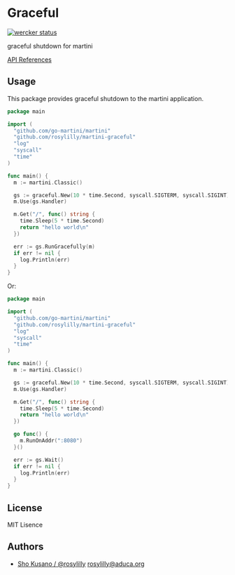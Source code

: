 # Graceful

[![wercker status](https://app.wercker.com/status/9b892bd85ba1b762b3f8d087e918f68b/s/master "wercker status")](https://app.wercker.com/project/bykey/9b892bd85ba1b762b3f8d087e918f68b)

graceful shutdown for martini

[API References](http://godoc.org/github.com/rosylilly/martini-graceful)

## Usage

This package provides graceful shutdown to the martini application.

```go
package main

import (
  "github.com/go-martini/martini"
  "github.com/rosylilly/martini-graceful"
  "log"
  "syscall"
  "time"
)

func main() {
  m := martini.Classic()

  gs := graceful.New(10 * time.Second, syscall.SIGTERM, syscall.SIGINT)
  m.Use(gs.Handler)

  m.Get("/", func() string {
    time.Sleep(5 * time.Second)
    return "hello world\n"
  })

  err := gs.RunGracefully(m)
  if err != nil {
    log.Println(err)
  }
}
```

Or:

```go
package main

import (
  "github.com/go-martini/martini"
  "github.com/rosylilly/martini-graceful"
  "log"
  "syscall"
  "time"
)

func main() {
  m := martini.Classic()

  gs := graceful.New(10 * time.Second, syscall.SIGTERM, syscall.SIGINT)
  m.Use(gs.Handler)

  m.Get("/", func() string {
    time.Sleep(5 * time.Second)
    return "hello world\n"
  })

  go func() {
    m.RunOnAddr(":8080")
  }()

  err := gs.Wait()
  if err != nil {
    log.Println(err)
  }
}
```

## License

MIT Lisence

## Authors

- [Sho Kusano / @rosylilly](https://github.com/rosylilly) <rosylilly@aduca.org>
